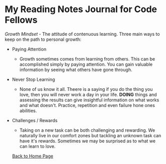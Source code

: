 # My Reading Notes Journal for Code Fellows

_Growth Mindset_ - The attitude of contenuous learning. Three main ways to keep on the path to personal growth:

* Paying Attention

  * Growth sometimes comes from learning from others. This can be accomplished simply by paying attention. You can gain valuable information by seeing what others have gone through.

* Never Stop Learning
  * None of us know it all. Theere is a saying if you do the thing you love, then you will never work a day in your life. **DOING** things and assessing the results can give insightful information on what works and what doesn't. Practice, repetition and even failure hone ones abilities.

* Challenges / Rewards
  * Taking on a new task can be both challenging and rewarding. We naturally live in our comfort zones but tackling an unknown task can have it's rewards. Sometimes we may be surprised as to what we can learn to love.


  [Back to Home Page](/README.md)
